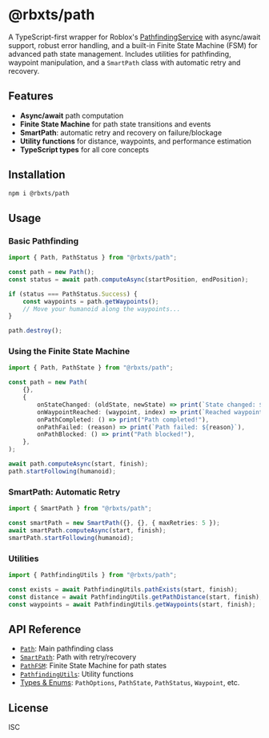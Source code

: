 # @rbxts/path

A TypeScript-first wrapper for Roblox's [PathfindingService](https://create.roblox.com/docs/reference/engine/classes/PathfindingService) with async/await support, robust error handling, and a built-in Finite State Machine (FSM) for advanced path state management. Includes utilities for pathfinding, waypoint manipulation, and a `SmartPath` class with automatic retry and recovery.

## Features

- **Async/await** path computation
- **Finite State Machine** for path state transitions and events
- **SmartPath**: automatic retry and recovery on failure/blockage
- **Utility functions** for distance, waypoints, and performance estimation
- **TypeScript types** for all core concepts

## Installation

```sh
npm i @rbxts/path
```

## Usage

### Basic Pathfinding

```ts
import { Path, PathStatus } from "@rbxts/path";

const path = new Path();
const status = await path.computeAsync(startPosition, endPosition);

if (status === PathStatus.Success) {
	const waypoints = path.getWaypoints();
	// Move your humanoid along the waypoints...
}

path.destroy();
```

### Using the Finite State Machine

```ts
import { Path, PathState } from "@rbxts/path";

const path = new Path(
	{},
	{
		onStateChanged: (oldState, newState) => print(`State changed: ${oldState} -> ${newState}`),
		onWaypointReached: (waypoint, index) => print(`Reached waypoint ${index}`),
		onPathCompleted: () => print("Path completed!"),
		onPathFailed: (reason) => print(`Path failed: ${reason}`),
		onPathBlocked: () => print("Path blocked!"),
	},
);

await path.computeAsync(start, finish);
path.startFollowing(humanoid);
```

### SmartPath: Automatic Retry

```ts
import { SmartPath } from "@rbxts/path";

const smartPath = new SmartPath({}, {}, { maxRetries: 5 });
await smartPath.computeAsync(start, finish);
smartPath.startFollowing(humanoid);
```

### Utilities

```ts
import { PathfindingUtils } from "@rbxts/path";

const exists = await PathfindingUtils.pathExists(start, finish);
const distance = await PathfindingUtils.getPathDistance(start, finish);
const waypoints = await PathfindingUtils.getWaypoints(start, finish);
```

## API Reference

- [`Path`](src/path.ts): Main pathfinding class
- [`SmartPath`](src/smartpath.ts): Path with retry/recovery
- [`PathFSM`](src/state.ts): Finite State Machine for path states
- [`PathfindingUtils`](src/utils.ts): Utility functions
- [Types & Enums](src/types.ts): `PathOptions`, `PathState`, `PathStatus`, `Waypoint`, etc.

## License

ISC
